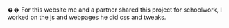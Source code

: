��
 
 For this website me and a partner shared this project for schoolwork, I worked on the js and webpages he did css and tweaks.
